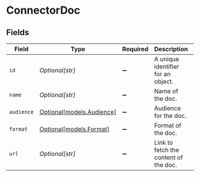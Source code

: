 # ConnectorDoc


## Fields

| Field                                                                           | Type                                                                            | Required                                                                        | Description                                                                     | Example                                                                         |
| ------------------------------------------------------------------------------- | ------------------------------------------------------------------------------- | ------------------------------------------------------------------------------- | ------------------------------------------------------------------------------- | ------------------------------------------------------------------------------- |
| `id`                                                                            | *Optional[str]*                                                                 | :heavy_minus_sign:                                                              | A unique identifier for an object.                                              | 12345                                                                           |
| `name`                                                                          | *Optional[str]*                                                                 | :heavy_minus_sign:                                                              | Name of the doc.                                                                | connection                                                                      |
| `audience`                                                                      | [Optional[models.Audience]](../models/audience.md)                              | :heavy_minus_sign:                                                              | Audience for the doc.                                                           |                                                                                 |
| `format`                                                                        | [Optional[models.Format]](../models/format.md)                                  | :heavy_minus_sign:                                                              | Format of the doc.                                                              |                                                                                 |
| `url`                                                                           | *Optional[str]*                                                                 | :heavy_minus_sign:                                                              | Link to fetch the content of the doc.                                           | https://unify.apideck.com/connector/connectors/workday/docs/consumer+connection |